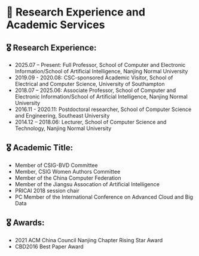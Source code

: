 # 🏅 Research Experience and Academic Services
## 🎖 Research Experience:
- 2025.07 – Present: Full Professor,	School of Computer and Electronic Information/School of Artificial Intelligence, Nanjing Normal University
- 2019.09 - 2020.08: CSC-sponsored Academic Visitor, School of Electrical and Computer Science, University of Southampton
- 2018.07 – 2025.06: Associate Professor,	School of Computer and Electronic Information/School of Artificial Intelligence, Nanjing Normal University
- 2016.11 - 2020.11: Postdoctoral researcher, School of Computer Science and Engineering, Southeast University
- 2014.12 – 2018.06: Lecturer,	School of Computer Science and Technology, Nanjing Normal University
  
## 🎖 Academic Title:
- Member of CSIG-BVD Committee
- Member, CSIG Women Authors Committee
- Member of the China Computer Federation
- Member of the Jiangsu Assocation of Artificial Intelligence
- PRICAI 2018 session chair
- PC Member of the International Conference on Advanced Cloud and Big Data

## 🎖 Awards:
- 2021 ACM China Council Nanjing Chapter Rising Star Award
- CBD2016 Best Paper Award
